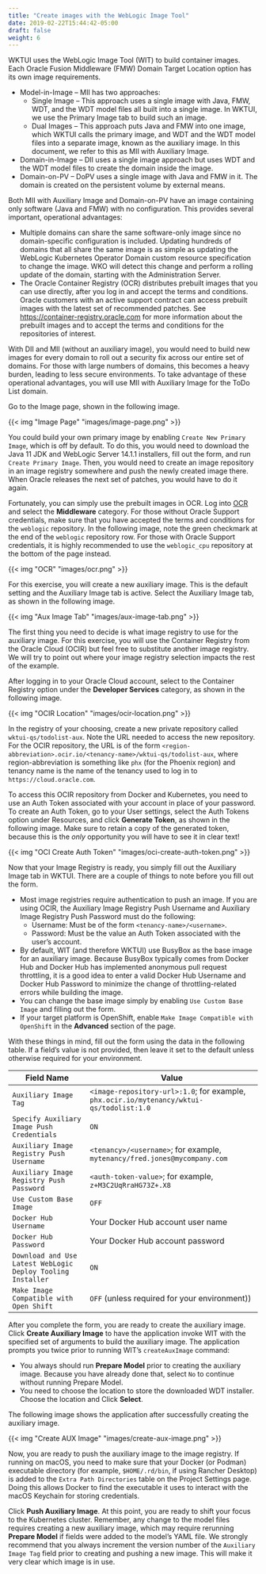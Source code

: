 ```yaml
---
title: "Create images with the WebLogic Image Tool"
date: 2019-02-22T15:44:42-05:00
draft: false
weight: 6
---
```


WKTUI uses the WebLogic Image Tool (WIT) to build container images.  Each Oracle Fusion Middleware (FMW) Domain Target Location option has its own image requirements.

- Model-in-Image – MII has two approaches:
   - Single Image – This approach uses a single image with Java, FMW, WDT, and the WDT model files all built into a single image.  In WKTUI, we use the Primary Image tab to build such an image.
   - Dual Images – This approach puts Java and FMW into one image, which WKTUI calls the primary image, and WDT and the WDT model files into a separate image, known as the auxiliary image.  In this document, we refer to this as MII with Auxiliary Image.
- Domain-in-Image – DII uses a single image approach but uses WDT and the WDT model files to create the domain inside the image.
- Domain-on-PV – DoPV uses a single image with Java and FMW in it.  The domain is created on the persistent volume by external means.

Both MII with Auxiliary Image and Domain-on-PV have an image containing only software (Java and FMW) with no configuration.  This provides several important, operational advantages:

- Multiple domains can share the same software-only image since no domain-specific configuration is included.  Updating hundreds of domains that all share the same image is as simple as updating the WebLogic Kubernetes Operator Domain custom resource specification to change the image.  WKO will detect this change and perform a rolling update of the domain, starting with the Administration Server.
- The Oracle Container Registry (OCR) distributes prebuilt images that you can use directly, after you log in and accept the terms and conditions.  Oracle customers with an active support contract can access prebuilt images with the latest set of recommended patches.  See https://container-registry.oracle.com for more information about the prebuilt images and to accept the terms and conditions for the repositories of interest.

With DII and MII (without an auxiliary image), you would need to build new images for every domain to roll out a security fix across our entire set of domains.  For those with large numbers of domains, this becomes a heavy burden, leading to less secure environments.  To take advantage of these operational advantages, you will use MII with Auxiliary Image for the ToDo List domain.

Go to the Image page, shown in the following image.  

{{< img "Image Page" "images/image-page.png" >}}

You could build your own primary image by enabling `Create New Primary Image`, which is off by default.  To do this, you would need to download the Java 11 JDK and WebLogic Server 14.1.1 installers, fill out the form, and run `Create Primary Image`.  Then, you would need to create an image repository in an image registry somewhere and push the newly created image there.  When Oracle releases the next set of patches, you would have to do it again.

Fortunately, you can simply use the prebuilt images in OCR.  Log into [OCR](https://container-registry.oracle.com) and select the **Middleware** category.  For those without Oracle Support credentials, make sure that you have accepted the terms and conditions for the `weblogic` repository.  In the following image, note the green checkmark at the end of the `weblogic` repository row.  For those with Oracle Support credentials, it is highly recommended to use the `weblogic_cpu` repository at the bottom of the page instead.

{{< img "OCR" "images/ocr.png" >}}

For this exercise, you will create a new auxiliary image.  This is the default setting and the Auxiliary Image tab is active.  Select the Auxiliary Image tab, as shown in the following image.  

{{< img "Aux Image Tab" "images/aux-image-tab.png" >}}

The first thing you need to decide is what image registry to use for the auxiliary image.  For this exercise, you will use the Container Registry from the Oracle Cloud (OCIR) but feel free to substitute another image registry.  We will try to point out where your image registry selection impacts the rest of the example.  


After logging in to your Oracle Cloud account, select to the Container Registry option under the **Developer Services** category, as shown in the following image.  

{{< img "OCIR Location" "images/ocir-location.png" >}}

In the registry of your choosing, create a new private repository called `wktui-qs/todolist-aux`.  Note the URL needed to access the new repository.  For the OCIR repository, the URL is of the form `<region-abbreviation>.ocir.io/<tenancy-name>/wktui-qs/todolist-aux`, where region-abbreviation is something like `phx` (for the Phoenix region) and tenancy name is the name of the tenancy used to log in to `https://cloud.oracle.com`.  

To access this OCIR repository from Docker and Kubernetes, you need to use an Auth Token associated with your account in place of your password.  To create an Auth Token, go to your User settings, select the Auth Tokens option under Resources, and click **Generate Token**, as shown in the following image.  Make sure to retain a copy of the generated token, because this is the _only_ opportunity you will have to see it in clear text!

{{< img "OCI Create Auth Token" "images/oci-create-auth-token.png" >}}

Now that your Image Registry is ready, you simply fill out the Auxiliary Image tab in WKTUI.  There are a couple of things to note before you fill out the form.

- Most image registries require authentication to push an image.  If you are using OCIR, the Auxiliary Image Registry Push Username and Auxiliary Image Registry Push Password must do the following:
   - Username: Must be of the form `<tenancy-name>/<username>`.
   - Password: Must be the value an Auth Token associated with the user’s account.
- By default, WIT (and therefore WKTUI) use BusyBox as the base image for an auxiliary image.  Because BusyBox typically comes from Docker Hub and Docker Hub has implemented anonymous pull request throttling, it is a good idea to enter a valid Docker Hub Username and Docker Hub Password to minimize the change of throttling-related errors while building the image.
- You can change the base image simply by enabling `Use Custom Base Image` and filling out the form.
- If your target platform is OpenShift, enable `Make Image Compatible with OpenShift` in the **Advanced** section of the page.

With these things in mind, fill out the form using the data in the following table.  If a field’s value is not provided, then leave it set to the default unless otherwise required for your environment.

| Field Name | Value |
| --- | --- |
| `Auxiliary Image Tag` |  `<image-repository-url>:1.0`; for example, `phx.ocir.io/mytenancy/wktui-qs/todolist:1.0` |
| `Specify Auxiliary Image Push Credentials` |  `ON` |
| `Auxiliary Image Registry Push Username` |  `<tenancy>/<username>`; for example, `mytenancy/fred.jones@mycompany.com` |
| `Auxiliary Image Registry Push Password` | `<auth-token-value>`; for example, `z+M3C2UqRraHG73Z+.X8`  |
| `Use Custom Base Image` | `OFF` |
| `Docker Hub Username` |  Your Docker Hub account user name |
| `Docker Hub Password` | Your Docker Hub account password |
| `Download and Use Latest WebLogic Deploy Tooling Installer` | `ON` |
| `Make Image Compatible with Open Shift` | `OFF` (unless required for your environment)) |

After you complete the form, you are ready to create the auxiliary image.  Click **Create Auxiliary Image**  to have the application invoke WIT with the specified set of arguments to build the auxiliary image.  The application prompts you twice prior to running WIT’s `createAuxImage` command:

- You always should run **Prepare Model** prior to creating the auxiliary image.  Because you have already done that, select `No` to continue without running Prepare Model.  
- You need to choose the location to store the downloaded WDT installer.  Choose the location and Click **Select**.

The following image shows the application after successfully creating the auxiliary image.

{{< img "Create AUX Image" "images/create-aux-image.png" >}}

Now, you are ready to push the auxiliary image to the image registry.  If running on macOS, you need to make sure that your Docker (or Podman) executable directory (for example, `$HOME/.rd/bin`, if using Rancher Desktop) is added to the `Extra Path Directories` table on the Project Settings page.  Doing this allows Docker to find the executable it uses to interact with the macOS Keychain for storing credentials.

Click **Push Auxiliary Image**.  At this point, you are ready to shift your focus to the Kubernetes cluster.  Remember, any change to the model files requires creating a new auxiliary image, which may require rerunning **Prepare Model** if fields were added to the model’s YAML file.  We strongly recommend that you always increment the version number of the `Auxiliary Image Tag` field prior to creating and pushing a new image.  This will make it very clear which image is in use.
